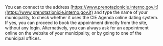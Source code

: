 You can connect to the address [https://www.prenotazionicie.interno.gov.it](https://www.prenotazionicie.interno.gov.it) and type the name of your municipality, to check whether it uses the CIE Agenda online dating system. If yes, you can proceed to book the appointment directly from the site, without any login. Alternatively, you can always ask for an appointment online on the website of your municipality, or by going to one of the municipal offices.